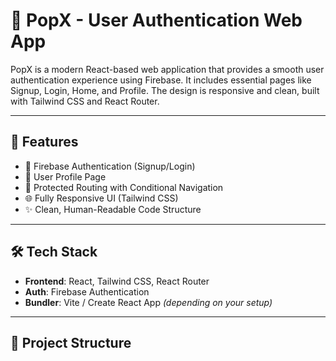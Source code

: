 # 🚀 PopX - User Authentication Web App

PopX is a modern React-based web application that provides a smooth user authentication experience using Firebase. It includes essential pages like Signup, Login, Home, and Profile. The design is responsive and clean, built with Tailwind CSS and React Router.

---

## 📌 Features

- 🔐 Firebase Authentication (Signup/Login)
- 👤 User Profile Page
- 🧭 Protected Routing with Conditional Navigation
- 🌐 Fully Responsive UI (Tailwind CSS)
- ✨ Clean, Human-Readable Code Structure

---

## 🛠️ Tech Stack

- **Frontend**: React, Tailwind CSS, React Router
- **Auth**: Firebase Authentication
- **Bundler**: Vite / Create React App *(depending on your setup)*

---

## 📁 Project Structure

